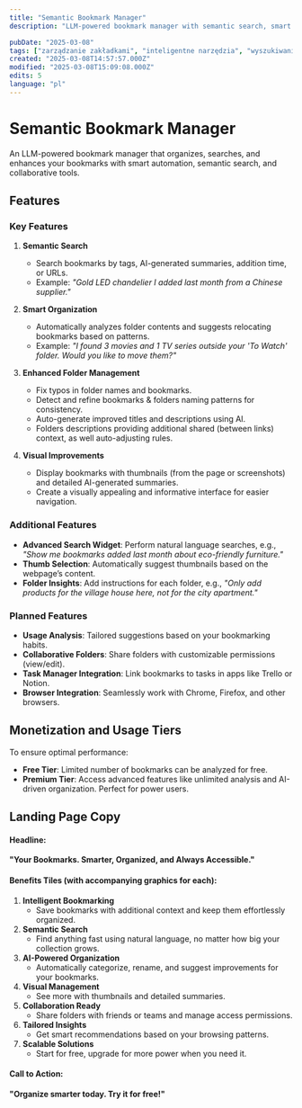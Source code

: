 ```yaml
---
title: "Semantic Bookmark Manager"
description: "LLM-powered bookmark manager with semantic search, smart organization, and enhanced visuals"

pubDate: "2025-03-08"
tags: ["zarządzanie zakładkami", "inteligentne narzędzia", "wyszukiwanie semantyczne", "automatyzacja", "analiza danych", "interfejs użytkownika", "integracja przeglądarki"]
created: "2025-03-08T14:57:57.000Z"
modified: "2025-03-08T15:09:08.000Z"
edits: 5
language: "pl"
---
```


# Semantic Bookmark Manager

An LLM-powered bookmark manager that organizes, searches, and enhances your bookmarks with smart automation, semantic search, and collaborative tools.

## Features

### Key Features

1. **Semantic Search**
    - Search bookmarks by tags, AI-generated summaries, addition time, or URLs.
    - Example: _"Gold LED chandelier I added last month from a Chinese supplier."_

2. **Smart Organization**
    - Automatically analyzes folder contents and suggests relocating bookmarks based on patterns.
    - Example: _"I found 3 movies and 1 TV series outside your 'To Watch' folder. Would you like to move them?"_

3. **Enhanced Folder Management**
    - Fix typos in folder names and bookmarks.
    - Detect and refine bookmarks & folders naming patterns for consistency.
    - Auto-generate improved titles and descriptions using AI.
    - Folders descriptions providing additional shared (between links) context, as well auto-adjusting rules.

4. **Visual Improvements**
    - Display bookmarks with thumbnails (from the page or screenshots) and detailed AI-generated summaries.
    - Create a visually appealing and informative interface for easier navigation.

### Additional Features

- **Advanced Search Widget**: Perform natural language searches, e.g., _"Show me bookmarks added last month about eco-friendly furniture."_
- **Thumb Selection**: Automatically suggest thumbnails based on the webpage’s content.
- **Folder Insights**: Add instructions for each folder, e.g., _"Only add products for the village house here, not for the city apartment."_

### Planned Features

- **Usage Analysis**: Tailored suggestions based on your bookmarking habits.
- **Collaborative Folders**: Share folders with customizable permissions (view/edit).
- **Task Manager Integration**: Link bookmarks to tasks in apps like Trello or Notion.
- **Browser Integration**: Seamlessly work with Chrome, Firefox, and other browsers.

## Monetization and Usage Tiers

To ensure optimal performance:

- **Free Tier**: Limited number of bookmarks can be analyzed for free.
- **Premium Tier**: Access advanced features like unlimited analysis and AI-driven organization. Perfect for power users.

## Landing Page Copy

#### Headline:

**"Your Bookmarks. Smarter, Organized, and Always Accessible."**

#### Benefits Tiles (with accompanying graphics for each):

1. **Intelligent Bookmarking**
    - Save bookmarks with additional context and keep them effortlessly organized.
3. **Semantic Search**
    - Find anything fast using natural language, no matter how big your collection grows.
4. **AI-Powered Organization**
    - Automatically categorize, rename, and suggest improvements for your bookmarks.
5. **Visual Management**
    - See more with thumbnails and detailed summaries.
6. **Collaboration Ready**
    - Share folders with friends or teams and manage access permissions.
7. **Tailored Insights**
    - Get smart recommendations based on your browsing patterns.
8. **Scalable Solutions**
    - Start for free, upgrade for more power when you need it.

#### Call to Action:

**"Organize smarter today. Try it for free!"**